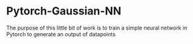 # Pytorch-Gaussian-NN
The purpose of this little bit of work is to train a simple neural network in Pytorch to generate an output of datapoints

